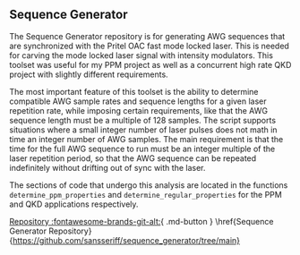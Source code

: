 ## Sequence Generator

The Sequence Generator repository is for generating AWG sequences that are synchronized with the Pritel OAC fast mode locked laser. This is needed for carving the mode locked laser signal with intensity modulators. This toolset was useful for my PPM project as well as a concurrent high rate QKD project with slightly different requirements. 

The most important feature of this toolset is the ability to determine compatible AWG sample rates and sequence lengths for a given laser repetition rate, while imposing certain requirements, like that the AWG sequence length must be a multiple of 128 samples. The script supports situations where a small integer number of laser pulses does not math in time an integer number of AWG samples. The main requirement is that the time for the full AWG sequence to run must be an integer multiple of the laser repetition period, so that the AWG sequence can be repeated indefinitely without drifting out of sync with the laser.

The sections of code that undergo this analysis are located in the functions `determine_ppm_properties` and `determine_regular_properties` for the PPM and QKD applications respectively. 

<span class="html">[Repository :fontawesome-brands-git-alt:](https://github.com/sansseriff/sequence_generator/tree/main){ .md-button }</span>
<span class="latex">\href{Sequence Generator Repository}{https://github.com/sansseriff/sequence_generator/tree/main}</span>




## 